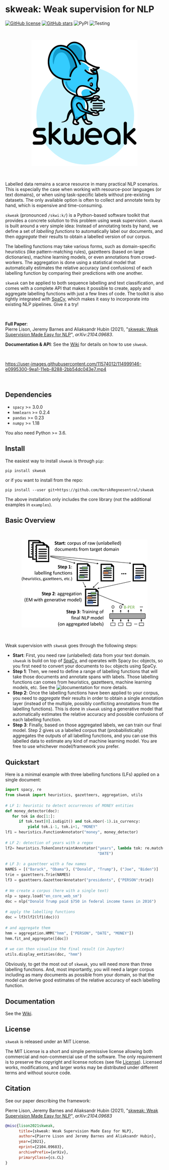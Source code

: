 # skweak: Weak supervision for NLP

[![GitHub license](https://img.shields.io/github/license/NorskRegnesentral/skweak)](https://github.com/NorskRegnesentral/skweak/blob/main/LICENSE.txt)
[![GitHub stars](https://img.shields.io/github/stars/NorskRegnesentral/skweak)](https://github.com/NorskRegnesentral/skweak/stargazers)
![PyPI](https://img.shields.io/pypi/v/skweak)
![Testing](https://github.com/NorskRegnesentral/skweak/actions/workflows/testing.yml/badge.svg)

<br>
<p align="center">
   <img alt="skweak logo" src="https://raw.githubusercontent.com/NorskRegnesentral/skweak/main/data/skweak_logo.jpg"/>
</p><br>

Labelled data remains a scarce resource in many practical NLP scenarios. This is especially the case when working with resource-poor languages (or text domains), or when using task-specific labels without pre-existing datasets. The only available option is often to collect and annotate texts by hand, which is expensive and time-consuming. 

`skweak` (pronounced `/skwi:k/`) is a Python-based software toolkit that provides a concrete solution to this problem using weak supervision. `skweak` is built around a very simple idea: Instead of annotating texts by hand, we define a set of _labelling functions_ to automatically label our documents, and then _aggregate_ their results to obtain a labelled version of our corpus. 

The labelling functions may take various forms, such as domain-specific heuristics (like pattern-matching rules), gazetteers (based on large dictionaries), machine learning models, or even annotations from crowd-workers. The aggregation is done using a statistical model that automatically estimates the relative accuracy (and confusions) of each labelling function by comparing their predictions with one another.

`skweak` can be applied to both sequence labelling and text classification, and comes with a complete API that makes it possible to create, apply and aggregate labelling functions with just a few lines of code. The toolkit is also tightly integrated with [SpaCy](http://www.spacy.io), which makes it easy to incorporate into existing NLP pipelines. Give it a try!

<br>

**Full Paper**:<br>
Pierre Lison, Jeremy Barnes and Aliaksandr Hubin (2021), "[skweak: Weak Supervision Made Easy for NLP](http://arxiv.org/abs/2104.09683)", *arXiv:2104.09683*.

**Documentation & API**: See the [Wiki](https://github.com/NorskRegnesentral/skweak/wiki) for details on how to use `skweak`. 

<br>


https://user-images.githubusercontent.com/11574012/114999146-e0995300-9ea1-11eb-8288-2bb54dc043e7.mp4

<br>



## Dependencies

- `spacy` >= 3.0.0
- `hmmlearn` >= 0.2.4
- `pandas` >= 0.23
- `numpy` >= 1.18

You also need Python >= 3.6. 


## Install

The easiest way to install `skweak` is through `pip`:

```shell
pip install skweak
```

or if you want to install from the repo:

```shell
pip install --user git+https://github.com/NorskRegnesentral/skweak
```

The above installation only includes the core library (not the additional examples in `examples`).


## Basic Overview

<br>
<p align="center">
   <img alt="Overview of skweak" src="https://raw.githubusercontent.com/NorskRegnesentral/skweak/main/data/skweak_procedure.png"/>
</p><br>

Weak supervision with `skweak` goes through the following steps:
- **Start**: First, you need raw (unlabelled) data from your text domain. `skweak` is build on top of [SpaCy](http://www.spacy.io), and operates with Spacy `Doc` objects, so you first need to convert your documents to `Doc` objects using SpaCy.
- **Step 1**: Then, we need to define a range of labelling functions that will take those documents and annotate spans with labels. Those labelling functions can comes from heuristics, gazetteers, machine learning models, etc. See the ![documentation](https://github.com/NorskRegnesentral/skweak/wiki) for more details. 
- **Step 2**: Once the labelling functions have been applied to your corpus, you need to _aggregate_ their results in order to obtain a single annotation layer (instead of the multiple, possibly conflicting annotations from the labelling functions). This is done in `skweak` using a generative model that automatically estimates the relative accuracy and possible confusions of each labelling function. 
- **Step 3**: Finally, based on those aggregated labels, we can train our final model. Step 2 gives us a labelled corpus that (probabilistically) aggregates the outputs of all labelling functions, and you can use this labelled data to estimate any kind of machine learning model. You are free to use whichever model/framework you prefer. 

## Quickstart

Here is a minimal example with three labelling functions (LFs) applied on a single document:

```python
import spacy, re
from skweak import heuristics, gazetteers, aggregation, utils

# LF 1: heuristic to detect occurrences of MONEY entities
def money_detector(doc):
   for tok in doc[1:]:
      if tok.text[0].isdigit() and tok.nbor(-1).is_currency:
          yield tok.i-1, tok.i+1, "MONEY"
lf1 = heuristics.FunctionAnnotator("money", money_detector)

# LF 2: detection of years with a regex
lf2= heuristics.TokenConstraintAnnotator("years", lambda tok: re.match("(19|20)\d{2}$", tok.text),
                                         "DATE")

# LF 3: a gazetteer with a few names
NAMES = [("Barack", "Obama"), ("Donald", "Trump"), ("Joe", "Biden")]
trie = gazetteers.Trie(NAMES)
lf3 = gazetteers.GazetteerAnnotator("presidents", {"PERSON":trie})

# We create a corpus (here with a single text)
nlp = spacy.load("en_core_web_sm")
doc = nlp("Donald Trump paid $750 in federal income taxes in 2016")

# apply the labelling functions
doc = lf3(lf2(lf1(doc)))

# and aggregate them
hmm = aggregation.HMM("hmm", ["PERSON", "DATE", "MONEY"])
hmm.fit_and_aggregate([doc])

# we can then visualise the final result (in Jupyter)
utils.display_entities(doc, "hmm")
```

Obviously, to get the most out of `skweak`, you will need more than three labelling functions. And, most importantly, you will need a larger corpus including as many documents as possible from your domain, so that the model can derive good estimates of the relative accuracy of each labelling function. 

## Documentation

See the [Wiki](https://github.com/NorskRegnesentral/skweak/wiki). 


## License

`skweak` is released under an MIT License. 

The MIT License is a short and simple permissive license allowing both commercial and non-commercial use of the software. The only requirement is to preserve
the copyright and license notices (see file [License](https://github.com/NorskRegnesentral/skweak/blob/main/LICENSE.txt)). Licensed works, modifications, and larger works may be distributed under different terms and without source code.

## Citation

See our paper describing the framework: 

Pierre Lison, Jeremy Barnes and Aliaksandr Hubin (2021), "[skweak: Weak Supervision Made Easy for NLP](http://arxiv.org/abs/2104.09683)", *arXiv:2104.09683*

```bibtex
@misc{lison2021skweak,
      title={skweak: Weak Supervision Made Easy for NLP}, 
      author={Pierre Lison and Jeremy Barnes and Aliaksandr Hubin},
      year={2021},
      eprint={2104.09683},
      archivePrefix={arXiv},
      primaryClass={cs.CL}
}
```
